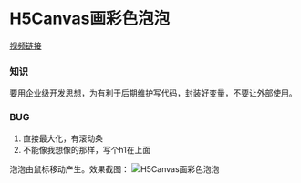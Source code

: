 # H5Canvas画彩色泡泡

[视频链接](https://www.bilibili.com/video/av19171469/#page=3)

### 知识
要用企业级开发思想，为有利于后期维护写代码，封装好变量，不要让外部使用。

### BUG
 1. 直接最大化，有滚动条
 2. 不能像我想像的那样，写个h1在上面

泡泡由鼠标移动产生。效果截图：
![H5Canvas画彩色泡泡](http://img.blog.csdn.net/20180207010803141?watermark/2/text/aHR0cDovL2Jsb2cuY3Nkbi5uZXQvczExMjR5eQ==/font/5a6L5L2T/fontsize/400/fill/I0JBQkFCMA==/dissolve/70/gravity/SouthEast)
